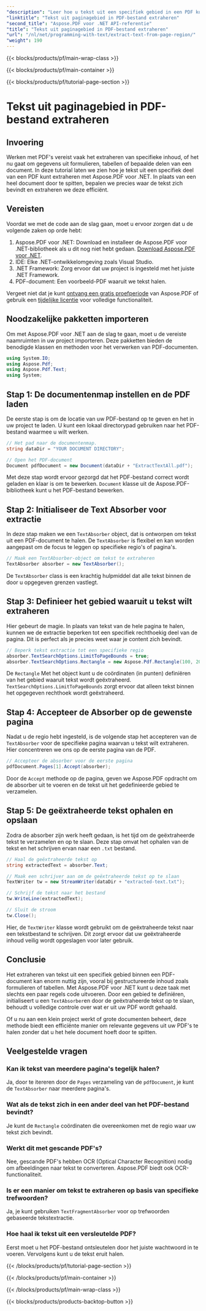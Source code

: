 ```yaml
---
"description": "Leer hoe u tekst uit een specifiek gebied in een PDF kunt extraheren met Aspose.PDF voor .NET met deze stapsgewijze handleiding. Verzamel en bewaar tekst efficiënt uit uw documenten."
"linktitle": "Tekst uit paginagebied in PDF-bestand extraheren"
"second_title": "Aspose.PDF voor .NET API-referentie"
"title": "Tekst uit paginagebied in PDF-bestand extraheren"
"url": "/nl/net/programming-with-text/extract-text-from-page-region/"
"weight": 190
---
```


{{< blocks/products/pf/main-wrap-class >}}

{{< blocks/products/pf/main-container >}}

{{< blocks/products/pf/tutorial-page-section >}}

# Tekst uit paginagebied in PDF-bestand extraheren

## Invoering

Werken met PDF's vereist vaak het extraheren van specifieke inhoud, of het nu gaat om gegevens uit formulieren, tabellen of bepaalde delen van een document. In deze tutorial laten we zien hoe je tekst uit een specifiek deel van een PDF kunt extraheren met Aspose.PDF voor .NET. In plaats van een heel document door te spitten, bepalen we precies waar de tekst zich bevindt en extraheren we deze efficiënt.

## Vereisten

Voordat we met de code aan de slag gaan, moet u ervoor zorgen dat u de volgende zaken op orde hebt:

1. Aspose.PDF voor .NET: Download en installeer de Aspose.PDF voor .NET-bibliotheek als u dit nog niet hebt gedaan. [Download Aspose.PDF voor .NET](https://releases.aspose.com/pdf/net/).
2. IDE: Elke .NET-ontwikkelomgeving zoals Visual Studio.
3. .NET Framework: Zorg ervoor dat uw project is ingesteld met het juiste .NET Framework.
4. PDF-document: Een voorbeeld-PDF waaruit we tekst halen.

Vergeet niet dat je kunt [ontvang een gratis proefperiode](https://releases.aspose.com/) van Aspose.PDF of gebruik een [tijdelijke licentie](https://purchase.aspose.com/temporary-license/) voor volledige functionaliteit.

## Noodzakelijke pakketten importeren

Om met Aspose.PDF voor .NET aan de slag te gaan, moet u de vereiste naamruimten in uw project importeren. Deze pakketten bieden de benodigde klassen en methoden voor het verwerken van PDF-documenten.

```csharp
using System.IO;
using Aspose.Pdf;
using Aspose.Pdf.Text;
using System;
```

## Stap 1: De documentenmap instellen en de PDF laden

De eerste stap is om de locatie van uw PDF-bestand op te geven en het in uw project te laden. U kunt een lokaal directorypad gebruiken naar het PDF-bestand waarmee u wilt werken.

```csharp
// Het pad naar de documentenmap.
string dataDir = "YOUR DOCUMENT DIRECTORY";

// Open het PDF-document
Document pdfDocument = new Document(dataDir + "ExtractTextAll.pdf");
```

Met deze stap wordt ervoor gezorgd dat het PDF-bestand correct wordt geladen en klaar is om te bewerken. `Document` klasse uit de Aspose.PDF-bibliotheek kunt u het PDF-bestand bewerken.

## Stap 2: Initialiseer de Text Absorber voor extractie

In deze stap maken we een `TextAbsorber` object, dat is ontworpen om tekst uit een PDF-document te halen. De `TextAbsorber` is flexibel en kan worden aangepast om de focus te leggen op specifieke regio's of pagina's.

```csharp
// Maak een TextAbsorber-object om tekst te extraheren
TextAbsorber absorber = new TextAbsorber();
```

De `TextAbsorber` class is een krachtig hulpmiddel dat alle tekst binnen de door u opgegeven grenzen vastlegt.

## Stap 3: Definieer het gebied waaruit u tekst wilt extraheren

Hier gebeurt de magie. In plaats van tekst van de hele pagina te halen, kunnen we de extractie beperken tot een specifiek rechthoekig deel van de pagina. Dit is perfect als je precies weet waar je content zich bevindt.

```csharp
// Beperk tekst extractie tot een specifieke regio
absorber.TextSearchOptions.LimitToPageBounds = true;
absorber.TextSearchOptions.Rectangle = new Aspose.Pdf.Rectangle(100, 200, 250, 350);
```

De `Rectangle` Met het object kunt u de coördinaten (in punten) definiëren van het gebied waaruit tekst wordt geëxtraheerd. `TextSearchOptions.LimitToPageBounds` zorgt ervoor dat alleen tekst binnen het opgegeven rechthoek wordt geëxtraheerd.

## Stap 4: Accepteer de Absorber op de gewenste pagina

Nadat u de regio hebt ingesteld, is de volgende stap het accepteren van de `TextAbsorber` voor de specifieke pagina waarvan u tekst wilt extraheren. Hier concentreren we ons op de eerste pagina van de PDF.

```csharp
// Accepteer de absorber voor de eerste pagina
pdfDocument.Pages[1].Accept(absorber);
```

Door de `Accept` methode op de pagina, geven we Aspose.PDF opdracht om de absorber uit te voeren en de tekst uit het gedefinieerde gebied te verzamelen.

## Stap 5: De geëxtraheerde tekst ophalen en opslaan

Zodra de absorber zijn werk heeft gedaan, is het tijd om de geëxtraheerde tekst te verzamelen en op te slaan. Deze stap omvat het ophalen van de tekst en het schrijven ervan naar een `.txt` bestand.

```csharp
// Haal de geëxtraheerde tekst op
string extractedText = absorber.Text;

// Maak een schrijver aan om de geëxtraheerde tekst op te slaan
TextWriter tw = new StreamWriter(dataDir + "extracted-text.txt");

// Schrijf de tekst naar het bestand
tw.WriteLine(extractedText);

// Sluit de stroom
tw.Close();
```

Hier, de `TextWriter` klasse wordt gebruikt om de geëxtraheerde tekst naar een tekstbestand te schrijven. Dit zorgt ervoor dat uw geëxtraheerde inhoud veilig wordt opgeslagen voor later gebruik.

## Conclusie

Het extraheren van tekst uit een specifiek gebied binnen een PDF-document kan enorm nuttig zijn, vooral bij gestructureerde inhoud zoals formulieren of tabellen. Met Aspose.PDF voor .NET kunt u deze taak met slechts een paar regels code uitvoeren. Door een gebied te definiëren, initialiseert u een `TextAbsorber`en door de geëxtraheerde tekst op te slaan, behoudt u volledige controle over wat er uit uw PDF wordt gehaald.

Of u nu aan een klein project werkt of grote documenten beheert, deze methode biedt een efficiënte manier om relevante gegevens uit uw PDF's te halen zonder dat u het hele document hoeft door te spitten.

## Veelgestelde vragen

### Kan ik tekst van meerdere pagina's tegelijk halen?
Ja, door te itereren door de `Pages` verzameling van de `pdfDocument`, je kunt de `TextAbsorber` naar meerdere pagina's.

### Wat als de tekst zich in een ander deel van het PDF-bestand bevindt?
Je kunt de `Rectangle` coördinaten die overeenkomen met de regio waar uw tekst zich bevindt.

### Werkt dit met gescande PDF's?
Nee, gescande PDF's hebben OCR (Optical Character Recognition) nodig om afbeeldingen naar tekst te converteren. Aspose.PDF biedt ook OCR-functionaliteit.

### Is er een manier om tekst te extraheren op basis van specifieke trefwoorden?
Ja, je kunt gebruiken `TextFragmentAbsorber` voor op trefwoorden gebaseerde tekstextractie.

### Hoe haal ik tekst uit een versleutelde PDF?
Eerst moet u het PDF-bestand ontsleutelen door het juiste wachtwoord in te voeren. Vervolgens kunt u de tekst eruit halen.

{{< /blocks/products/pf/tutorial-page-section >}}

{{< /blocks/products/pf/main-container >}}

{{< /blocks/products/pf/main-wrap-class >}}

{{< blocks/products/products-backtop-button >}}